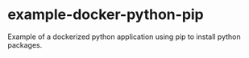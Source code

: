 # example-docker-python-pip
Example of a dockerized python application using pip to install python packages.
